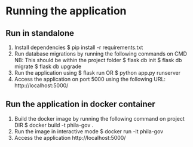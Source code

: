 # Running the application 
## Run in standalone 
  1. Install dependencies
    $ pip install -r requirements.txt 
  2. Run database migrations by running the following commands on CMD
  NB: This should be within the project folder
    $ flask db init 
    $ flask db migrate 
    $ flask db upgrade 
  3. Run the application using 
    $ flask run 
    OR 
    $ python app.py runserver
  4. Access the application on port 5000 using the following URL:
      http://localhost:5000/
## Run the application in docker container 
  1. Build the docker image by running the following command on project DIR 
      $ docker build -t phila-gov .
  2. Run the image in interactive mode
      $ docker run -it phila-gov
  3. Access the application
      http://localhost:5000/
